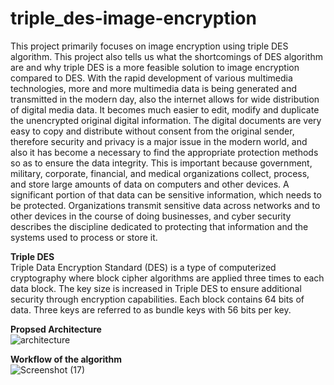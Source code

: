 # triple_des-image-encryption

This project primarily focuses on image encryption using triple DES algorithm. This 
project also tells us what the shortcomings of DES algorithm are and why triple DES 
is a more feasible solution to image encryption compared to DES. With the rapid 
development of various multimedia technologies, more and more multimedia data is 
being generated and transmitted in the modern day, also the internet allows for wide 
distribution of digital media data. It becomes much easier to edit, modify and 
duplicate the unencrypted original digital information. The digital documents are very 
easy to copy and distribute without consent from the original sender, therefore 
security and privacy is a major issue in the modern world, and also it has become a 
necessary to find the appropriate protection methods so as to ensure the data 
integrity. This is important because government, military, corporate, financial, and 
medical organizations collect, process, and store large amounts of data on 
computers and other devices. A significant portion of that data can be sensitive 
information, which needs to be protected. Organizations transmit sensitive data 
across networks and to other devices in the course of doing businesses, and cyber 
security describes the discipline dedicated to protecting that information and the 
systems used to process or store it.

<b>Triple DES</b><br/>
Triple Data Encryption Standard (DES) is a type of computerized cryptography 
where block cipher algorithms are applied three times to each data block. The key 
size is increased in Triple DES to ensure additional security through encryption 
capabilities. Each block contains 64 bits of data. Three keys are referred to as 
bundle keys with 56 bits per key.

<b>Propsed Architecture</b><br/>
![architecture](https://user-images.githubusercontent.com/62279370/120650478-76615f80-c49b-11eb-975b-685bc9903a68.PNG)

<b>Workflow of the algorithm</b><br/>
![Screenshot (17)](https://user-images.githubusercontent.com/62279370/120650758-bcb6be80-c49b-11eb-8df9-6eadd03dd930.png)

